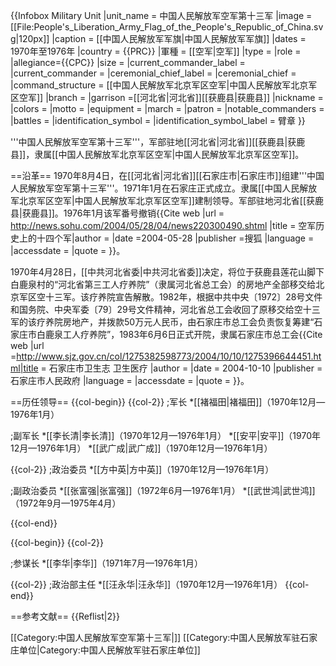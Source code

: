 {{Infobox Military Unit
|unit_name = 中国人民解放军空军第十三军
|image = [[File:People's_Liberation_Army_Flag_of_the_People's_Republic_of_China.svg|120px]]
|caption = [[中国人民解放军军旗|中国人民解放军军旗]]
|dates = 1970年至1976年
|country = {{PRC}}
|軍種 = [[空军|空军]]
|type =
|role = 
|allegiance={{CPC}}
|size = 
|current_commander_label = 
|current_commander  =
|ceremonial_chief_label = 
|ceremonial_chief = 
|command_structure = [[中国人民解放军北京军区空军|中国人民解放军北京军区空军]]
|branch =
|garrison =[[河北省|河北省]][[获鹿县|获鹿县]]
|nickname = 
|colors =
|motto = 
|equipment =
|march = 
|patron =
|notable_commanders = 
|battles = 
|identification_symbol =
|identification_symbol_label = 臂章
}}

'''中国人民解放军空军第十三军'''，军部驻地[[河北省|河北省]][[获鹿县|获鹿县]]，隶属[[中国人民解放军北京军区空军|中国人民解放军北京军区空军]]。

==沿革==
1970年8月4日，在[[河北省|河北省]][[石家庄市|石家庄市]]组建'''中国人民解放军空军第十三军'''。1971年1月在石家庄正式成立。隶属[[中国人民解放军北京军区空军|中国人民解放军北京军区空军]]建制领导。军部驻地河北省[[获鹿县|获鹿县]]。1976年1月该军番号撤销<ref>{{Cite web |url = http://news.sohu.com/2004/05/28/04/news220300490.shtml |title =  空军历史上的十四个军|author =  |date =2004-05-28  |publisher =搜狐  |language =  |accessdate =  |quote =  }}</ref>。

1970年4月28日，[[中共河北省委|中共河北省委]]决定，将位于获鹿县莲花山脚下白鹿泉村的“河北省第三工人疗养院”（隶属河北省总工会）的房地产全部移交给北京军区空十三军。该疗养院宣告解散。1982年，根据中共中央〔1972〕28号文件和国务院、中央军委〔79〕29号文件精神，河北省总工会收回了原移交给空十三军的该疗养院房地产，并拨款50万元人民币，由石家庄市总工会负责恢复筹建“石家庄市白鹿泉工人疗养院”，1983年6月6日正式开院，隶属石家庄市总工会<ref>{{Cite web |url =http://www.sjz.gov.cn/col/1275382598773/2004/10/10/1275396644451.html|title = 石家庄市卫生志 卫生医疗 |author =  |date = 2004-10-10 |publisher =石家庄市人民政府  |language =  |accessdate =  |quote =  }}</ref>。

==历任领导==
{{col-begin}}
{{col-2}}
;军长
*[[褚福田|褚福田]]（1970年12月—1976年1月）

;副军长
*[[李长清|李长清]]（1970年12月—1976年1月）
*[[安平|安平]]（1970年12月—1976年1月）
*[[武广成|武广成]]（1970年12月—1976年1月）

{{col-2}}
;政治委员
*[[方中英|方中英]]（1970年12月—1976年1月）

;副政治委员
*[[张富强|张富强]]（1972年6月—1976年1月）
*[[武世鸿|武世鸿]]（1972年9月—1975年4月）

{{col-end}}

{{col-begin}}
{{col-2}}

;参谋长
*[[李华|李华]]（1971年7月—1976年1月）

{{col-2}}
;政治部主任
*[[汪永华|汪永华]]（1970年12月—1976年1月）
{{col-end}}

==参考文献==
{{Reflist|2}}

[[Category:中国人民解放军空军第十三军|]]
[[Category:中国人民解放军驻石家庄单位|Category:中国人民解放军驻石家庄单位]]